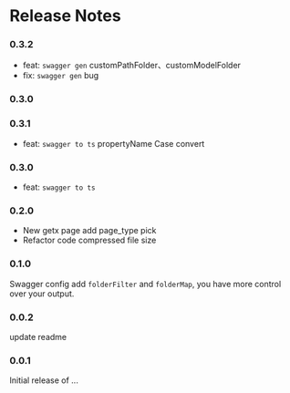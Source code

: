 <!--
 * @Author: zdd
 * @Date: 2023-05-30 17:42:04
 * @LastEditors: zdd
 * @LastEditTime: 2023-06-07 19:20:23
 * @FilePath: /vg-vscode-extension/CHANGELOG.md
 * @Description: 
-->
# Release Notes
### 0.3.2

- feat: `swagger gen` customPathFolder、customModelFolder
- fix: `swagger gen` bug
### 0.3.0
### 0.3.1

- feat: `swagger to ts` propertyName Case convert
### 0.3.0

- feat: `swagger to ts`
### 0.2.0

- New getx page add page_type pick    
- Refactor code compressed file size

### 0.1.0

Swagger config add `folderFilter` and `folderMap`, you have more control over your output.
### 0.0.2

update readme
### 0.0.1

Initial release of ...
